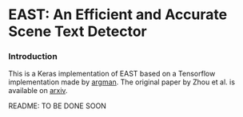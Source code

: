 
# EAST: An Efficient and Accurate Scene Text Detector

### Introduction
This is a Keras implementation of EAST based on a Tensorflow implementation made by [argman](https://github.com/argman/EAST).
The original paper by Zhou et al. is available on [arxiv](https://arxiv.org/abs/1704.03155).

README: TO BE DONE SOON
